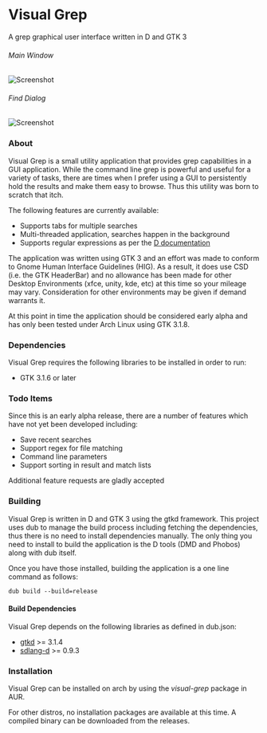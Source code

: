 # Visual Grep
A grep graphical user interface written in D and GTK 3

###### Main Window
![Screenshot](http://www.gexperts.com/img/vgrep/main.png)

###### Find Dialog
![Screenshot](http://www.gexperts.com/img/vgrep/options.png)

### About

Visual Grep is a small utility application that provides grep capabilities in a GUI application. While the command line grep is powerful and useful for a variety of tasks, there are times when I prefer using a GUI to persistently hold the results and make them easy to browse. Thus this utility was born to scratch that itch.

The following features are currently available:

* Supports tabs for multiple searches
* Multi-threaded application, searches happen in the background
* Supports regular expressions as per the [D documentation](http://dlang.org/phobos/std_regex.html)

The application was written using GTK 3 and an effort was made to conform to Gnome Human Interface Guidelines (HIG). As a result, it does use CSD (i.e. the GTK HeaderBar) and no allowance has been made for other Desktop Environments (xfce, unity, kde, etc) at this time so your mileage may vary. Consideration for other environments may be given if demand warrants it.

At this point in time the application should be considered early alpha and has only been tested under Arch Linux using GTK 3.1.8.

### Dependencies

Visual Grep requires the following libraries to be installed in order to run:
* GTK 3.1.6 or later

### Todo Items

Since this is an early alpha release, there are a number of features which have not yet been developed including:

* Save recent searches
* Support regex for file matching
* Command line parameters
* Support sorting in result and match lists

Additional feature requests are gladly accepted

### Building

Visual Grep is written in D and GTK 3 using the gtkd framework. This project uses dub to manage the build process including fetching the dependencies, thus there is no need to install dependencies manually. The only thing you need to install to build the application is the D tools (DMD and Phobos) along with dub itself.

Once you have those installed, building the application is a one line command as follows:

```
dub build --build=release
```
#### Build Dependencies

Visual Grep depends on the following libraries as defined in dub.json:
* [gtkd](http://gtkd.org/) >= 3.1.4
* [sdlang-d](https://github.com/Abscissa/SDLang-D/blob/master/HOWTO.md) >= 0.9.3

### Installation

Visual Grep can be installed on arch by using the *visual-grep* package in AUR.

For other distros, no installation packages are available at this time. A compiled binary can be downloaded from the releases.
